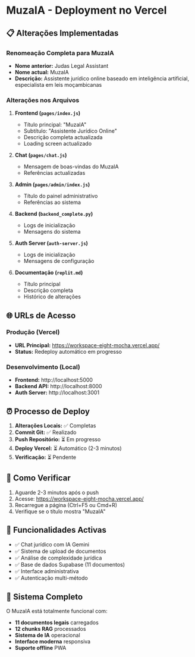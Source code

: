 # MuzaIA - Deployment no Vercel

## 📋 Alterações Implementadas

### Renomeação Completa para MuzaIA
- **Nome anterior:** Judas Legal Assistant
- **Nome actual:** MuzaIA
- **Descrição:** Assistente jurídico online baseado em inteligência artificial, especialista em leis moçambicanas

### Alterações nos Arquivos
1. **Frontend (`pages/index.js`)**
   - Título principal: "MuzaIA"
   - Subtítulo: "Assistente Jurídico Online"
   - Descrição completa actualizada
   - Loading screen actualizado

2. **Chat (`pages/chat.js`)**
   - Mensagem de boas-vindas do MuzaIA
   - Referências actualizadas

3. **Admin (`pages/admin/index.js`)**
   - Título do painel administrativo
   - Referências ao sistema

4. **Backend (`backend_complete.py`)**
   - Logs de inicialização
   - Mensagens do sistema

5. **Auth Server (`auth-server.js`)**
   - Logs de inicialização
   - Mensagens de configuração

6. **Documentação (`replit.md`)**
   - Título principal
   - Descrição completa
   - Histórico de alterações

## 🌐 URLs de Acesso

### Produção (Vercel)
- **URL Principal:** https://workspace-eight-mocha.vercel.app/
- **Status:** Redeploy automático em progresso

### Desenvolvimento (Local)
- **Frontend:** http://localhost:5000
- **Backend API:** http://localhost:8000
- **Auth Server:** http://localhost:3001

## ⏰ Processo de Deploy

1. **Alterações Locais:** ✅ Completas
2. **Commit Git:** ✅ Realizado
3. **Push Repositório:** ⏳ Em progresso
4. **Deploy Vercel:** ⏳ Automático (2-3 minutos)
5. **Verificação:** ⏳ Pendente

## 🔄 Como Verificar

1. Aguarde 2-3 minutos após o push
2. Acesse: https://workspace-eight-mocha.vercel.app/
3. Recarregue a página (Ctrl+F5 ou Cmd+R)
4. Verifique se o título mostra "MuzaIA"

## 📱 Funcionalidades Activas

- ✅ Chat jurídico com IA Gemini
- ✅ Sistema de upload de documentos
- ✅ Análise de complexidade jurídica
- ✅ Base de dados Supabase (11 documentos)
- ✅ Interface administrativa
- ✅ Autenticação multi-método

## 🚀 Sistema Completo

O MuzaIA está totalmente funcional com:
- **11 documentos legais** carregados
- **12 chunks RAG** processados
- **Sistema de IA** operacional
- **Interface moderna** responsiva
- **Suporte offline** PWA
